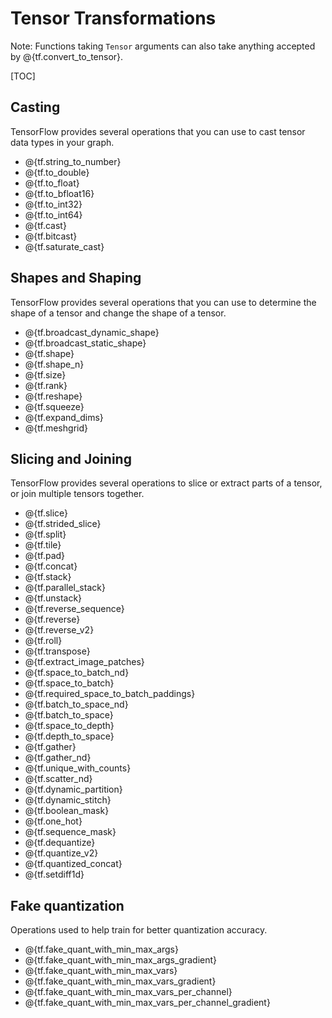 # Tensor Transformations

Note: Functions taking `Tensor` arguments can also take anything accepted by
@{tf.convert_to_tensor}.

[TOC]

## Casting

TensorFlow provides several operations that you can use to cast tensor data
types in your graph.

*   @{tf.string_to_number}
*   @{tf.to_double}
*   @{tf.to_float}
*   @{tf.to_bfloat16}
*   @{tf.to_int32}
*   @{tf.to_int64}
*   @{tf.cast}
*   @{tf.bitcast}
*   @{tf.saturate_cast}

## Shapes and Shaping

TensorFlow provides several operations that you can use to determine the shape
of a tensor and change the shape of a tensor.

*   @{tf.broadcast_dynamic_shape}
*   @{tf.broadcast_static_shape}
*   @{tf.shape}
*   @{tf.shape_n}
*   @{tf.size}
*   @{tf.rank}
*   @{tf.reshape}
*   @{tf.squeeze}
*   @{tf.expand_dims}
*   @{tf.meshgrid}

## Slicing and Joining

TensorFlow provides several operations to slice or extract parts of a tensor,
or join multiple tensors together.

*   @{tf.slice}
*   @{tf.strided_slice}
*   @{tf.split}
*   @{tf.tile}
*   @{tf.pad}
*   @{tf.concat}
*   @{tf.stack}
*   @{tf.parallel_stack}
*   @{tf.unstack}
*   @{tf.reverse_sequence}
*   @{tf.reverse}
*   @{tf.reverse_v2}
*   @{tf.roll}
*   @{tf.transpose}
*   @{tf.extract_image_patches}
*   @{tf.space_to_batch_nd}
*   @{tf.space_to_batch}
*   @{tf.required_space_to_batch_paddings}
*   @{tf.batch_to_space_nd}
*   @{tf.batch_to_space}
*   @{tf.space_to_depth}
*   @{tf.depth_to_space}
*   @{tf.gather}
*   @{tf.gather_nd}
*   @{tf.unique_with_counts}
*   @{tf.scatter_nd}
*   @{tf.dynamic_partition}
*   @{tf.dynamic_stitch}
*   @{tf.boolean_mask}
*   @{tf.one_hot}
*   @{tf.sequence_mask}
*   @{tf.dequantize}
*   @{tf.quantize_v2}
*   @{tf.quantized_concat}
*   @{tf.setdiff1d}

## Fake quantization
Operations used to help train for better quantization accuracy.

*   @{tf.fake_quant_with_min_max_args}
*   @{tf.fake_quant_with_min_max_args_gradient}
*   @{tf.fake_quant_with_min_max_vars}
*   @{tf.fake_quant_with_min_max_vars_gradient}
*   @{tf.fake_quant_with_min_max_vars_per_channel}
*   @{tf.fake_quant_with_min_max_vars_per_channel_gradient}
